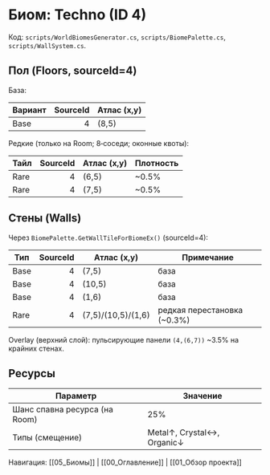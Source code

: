 # Биом: Techno (ID 4)

Код: `scripts/WorldBiomesGenerator.cs`, `scripts/BiomePalette.cs`, `scripts/WallSystem.cs`.

## Пол (Floors, sourceId=4)

База:

| Вариант | SourceId | Атлас (x,y) |
|---|---:|---|
| Base | 4 | (8,5) |

Редкие (только на Room; 8‑соседи; оконные квоты):

| Тайл | SourceId | Атлас (x,y) | Плотность |
|---|---:|---|---|
| Rare | 4 | (6,5) | ~0.5% |
| Rare | 4 | (7,5) | ~0.5% |

## Стены (Walls)

Через `BiomePalette.GetWallTileForBiomeEx()` (sourceId=4):

| Тип | SourceId | Атлас (x,y) | Примечание |
|---|---:|---|---|
| Base | 4 | (7,5) | база |
| Base | 4 | (10,5) | база |
| Base | 4 | (1,6) | база |
| Rare | 4 | (7,5)/(10,5)/(1,6) | редкая перестановка (~0.3%) |

Overlay (верхний слой): пульсирующие панели `(4,(6,7))` ~3.5% на крайних стенах.

## Ресурсы

| Параметр | Значение |
|---|---|
| Шанс спавна ресурса (на Room) | 25% |
| Типы (смещение) | Metal↑, Crystal↔, Organic↓ |

Навигация: [[05_Биомы]] | [[00_Оглавление]] | [[01_Обзор проекта]]
